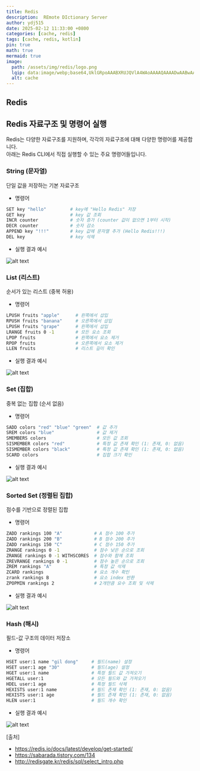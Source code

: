 ```yaml
---
title: Redis
description:  REmote DIctionary Server
author: ydj515
date: 2025-02-12 11:33:00 +0800
categories: [cache, redis]
tags: [cache, redis, kotlin]
pin: true
math: true
mermaid: true
image:
  path: /assets/img/redis/logo.png
  lqip: data:image/webp;base64,UklGRpoAAABXRUJQVlA4WAoAAAAQAAAADwAABwAAQUxQSDIAAAARL0AmbZurmr57yyIiqE8oiG0bejIYEQTgqiDA9vqnsUSI6H+oAERp2HZ65qP/VIAWAFZQOCBCAAAA8AEAnQEqEAAIAAVAfCWkAALp8sF8rgRgAP7o9FDvMCkMde9PK7euH5M1m6VWoDXf2FkP3BqV0ZYbO6NA/VFIAAAA
  alt: cache
---
```


## Redis

## Redis 자료구조 및 명령어 실행
Redis는 다양한 자료구조를 지원하며, 각각의 자료구조에 대해 다양한 명령어를 제공합니다.  
아래는 Redis CLI에서 직접 실행할 수 있는 주요 명령어들입니다.

### String (문자열)

단일 값을 저장하는 기본 자료구조

- 명령어
```sh
SET key "hello"         # key에 "Hello Redis" 저장
GET key                 # key 값 조회
INCR counter            # 숫자 증가 (counter 값이 없으면 1부터 시작)
DECR counter            # 숫자 감소
APPEND key "!!!"        # key 값에 문자열 추가 (Hello Redis!!!)
DEL key                 # key 삭제
```

- 실행 결과 예시

![alt text](/assets/img/redis/string-command.png)


### List (리스트)

순서가 있는 리스트 (중복 허용)

- 명령어
```sh
LPUSH fruits "apple"      # 왼쪽에서 삽입
RPUSH fruits "banana"     # 오른쪽에서 삽입
LPUSH fruits "grape"      # 왼쪽에서 삽입
LRANGE fruits 0 -1        # 모든 요소 조회
LPOP fruits               # 왼쪽에서 요소 제거
RPOP fruits               # 오른쪽에서 요소 제거
LLEN fruits               # 리스트 길이 확인
```

- 실행 결과 예시

![alt text](/assets/img/redis/list-command.png)


### Set (집합)

중복 없는 집합 (순서 없음)

- 명령어
```sh
SADD colors "red" "blue" "green"  # 값 추가
SREM colors "blue"                # 값 제거
SMEMBERS colors                   # 모든 값 조회
SISMEMBER colors "red"            # 특정 값 존재 확인 (1: 존재, 0: 없음)
SISMEMBER colors "black"          # 특정 값 존재 확인 (1: 존재, 0: 없음)
SCARD colors                      # 집합 크기 확인
```

- 실행 결과 예시

![alt text](/assets/img/redis/set-command.png)

### Sorted Set (정렬된 집합)

점수를 기반으로 정렬된 집합

- 명령어
```sh
ZADD rankings 100 "A"            # A 점수 100 추가
ZADD rankings 200 "B"            # B 점수 200 추가
ZADD rankings 150 "C"            # C 점수 150 추가
ZRANGE rankings 0 -1             # 점수 낮은 순으로 조회
ZRANGE rankings 0 -1 WITHSCORES  # 점수와 함께 조회
ZREVRANGE rankings 0 -1          # 점수 높은 순으로 조회
ZREM rankings "A"                # 특정 값 삭제
ZCARD rankings                   # 요소 개수 확인
zrank rankings B                 # 요소 index 반환
ZPOPMIN rankings 2               # 2개만큼 요수 조회 및 삭제
```

- 실행 결과 예시

![alt text](/assets/img/redis/sortedset-command.png)

### Hash (해시)

필드-값 구조의 데이터 저장소

- 명령어
```sh
HSET user:1 name "gil dong"     # 필드(name) 설정
HSET user:1 age "30"            # 필드(age) 설정
HGET user:1 name                # 특정 필드 값 가져오기
HGETALL user:1                  # 모든 필드와 값 가져오기
HDEL user:1 age                 # 특정 필드 삭제
HEXISTS user:1 name             # 필드 존재 확인 (1: 존재, 0: 없음)
HEXISTS user:1 age              # 필드 존재 확인 (1: 존재, 0: 없음)
HLEN user:1                     # 필드 개수 확인
```

- 실행 결과 예시

![alt text](/assets/img/redis/hash-command.png)

[출처]  
- https://redis.io/docs/latest/develop/get-started/
- https://sabarada.tistory.com/134
- http://redisgate.kr/redis/sql/select_intro.php